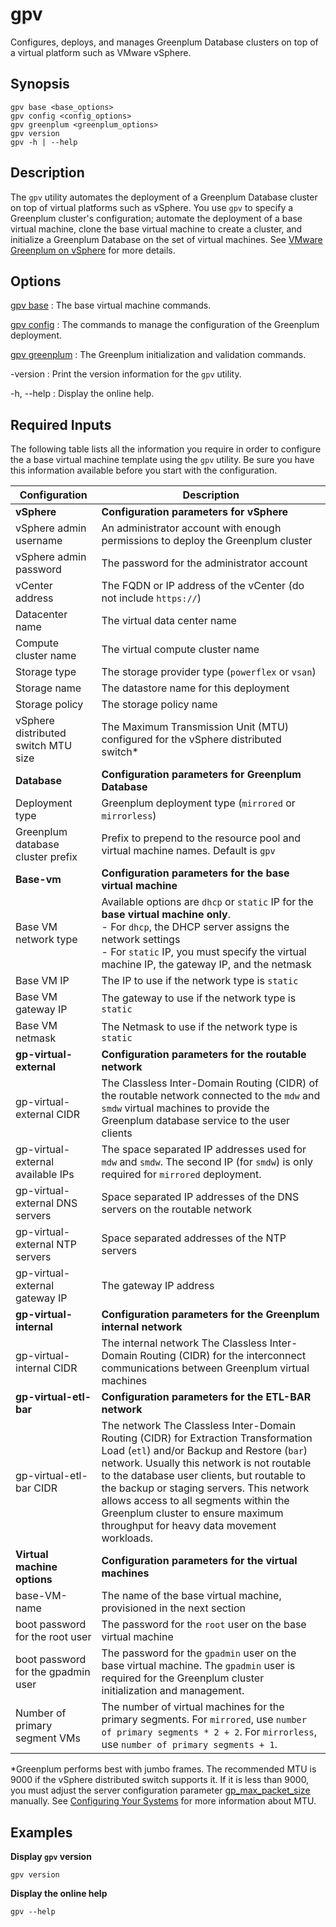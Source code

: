 # gpv 

Configures, deploys, and manages Greenplum Database clusters on top of a virtual platform such as VMware vSphere.

## <a id="section2"></a>Synopsis 

```
gpv base <base_options>
gpv config <config_options>
gpv greenplum <greenplum_options>
gpv version
gpv -h | --help
```

## <a id="section3"></a>Description 

The `gpv` utility automates the deployment of a Greenplum Database cluster on top of virtual platforms such as vSphere. You use `gpv` to specify a Greenplum cluster's configuration; automate the deployment of a base virtual machine, clone the base virtual machine to create a cluster, and initialize a Greenplum Database on the set of virtual machines. See [VMware Greenplum on vSphere](/gpvirtual/vsphere/index.html) for more details.

## <a id="section4"></a>Options

[gpv base](gpv-base.html)
:   The base virtual machine commands.

[gpv config](gpv-config.html)
:   The commands to manage the configuration of the Greenplum deployment.

[gpv greenplum](gpv-greenplum.html)
:   The Greenplum initialization and validation commands.

-version
:   Print the version information for the `gpv` utility.

-h, --help
:   Display the online help. 

## <a id="info"></a>Required Inputs

The following table lists all the information you require in order to configure the a base virtual machine template using the `gpv` utility. Be sure you have this information available before you start with the configuration.

|Configuration|Description|
|-|-| 
|**vSphere**|**Configuration parameters for vSphere**|
|vSphere admin username|An administrator account with enough permissions to deploy the Greenplum cluster|
|vSphere admin password|The password for the administrator account| 
|vCenter address|The FQDN or IP address of the vCenter (do not include `https://`)|
|Datacenter name|The virtual data center name|
|Compute cluster name|The virtual compute cluster name|
|Storage type |The storage provider type (`powerflex` or `vsan`)|
|Storage name|The datastore name for this deployment|
|Storage policy|The storage policy name|
|vSphere distributed switch MTU size|The Maximum Transmission Unit (MTU) configured for the vSphere distributed switch*|
|**Database**|**Configuration parameters for Greenplum Database**|
|Deployment type|Greenplum deployment type (`mirrored` or `mirrorless`)|
|Greenplum database cluster prefix |Prefix to prepend to the resource pool and virtual machine names. Default is `gpv`|
|**Base-vm**|**Configuration parameters for the base virtual machine**|
|Base VM network type |Available options are `dhcp` or `static` IP for the **base virtual machine only**. <br/> - For `dhcp`, the DHCP server assigns the network settings <br/> - For `static` IP, you must specify the virtual machine IP, the gateway IP, and the netmask|
|Base VM IP| The IP to use if the network type is `static`|
|Base VM gateway IP|The gateway to use if the network type is `static`|
|Base VM netmask|The Netmask to use if the network type is `static`|
|**gp-virtual-external**|**Configuration parameters for the routable network**|
|gp-virtual-external CIDR|The Classless Inter-Domain Routing (CIDR) of the routable network connected to the `mdw` and `smdw` virtual machines to provide the Greenplum database service to the user clients|
|gp-virtual-external available IPs|The space separated IP addresses used for `mdw` and `smdw`. The second IP (for `smdw`) is only required for `mirrored` deployment.|
|gp-virtual-external DNS servers|Space separated IP addresses of the DNS servers on the routable network|
|gp-virtual-external NTP servers|Space separated addresses of the NTP servers|
|gp-virtual-external gateway IP|The gateway IP address|
|**gp-virtual-internal**|**Configuration parameters for the Greenplum internal network**|
|gp-virtual-internal CIDR|The internal network The Classless Inter-Domain Routing (CIDR) for the interconnect communications between Greenplum virtual machines|
|**gp-virtual-etl-bar**|**Configuration parameters for the ETL-BAR network**|
|gp-virtual-etl-bar CIDR|The network The Classless Inter-Domain Routing (CIDR) for Extraction Transformation Load (`etl`) and/or Backup and Restore (`bar`) network. Usually this network is not routable to the database user clients, but routable to the backup or staging servers. This network allows access to all segments within the Greenplum cluster to ensure maximum throughput for heavy data movement workloads.|
|**Virtual machine options**|**Configuration parameters for the virtual machines**|
|base-VM-name|The name of the base virtual machine, provisioned in the next section|
|boot password for the root user|The password for the `root` user on the base virtual machine|
|boot password for the gpadmin user|The password for the `gpadmin` user on the base virtual machine. The `gpadmin` user is required for the Greenplum cluster initialization and management.|
|Number of primary segment VMs|The number of virtual machines for the primary segments. For `mirrored`, use `number of primary segments * 2 + 2`. For `mirrorless`, use `number of primary segments + 1`.|

*Greenplum performs best with jumbo frames. The recommended MTU is 9000 if the vSphere distributed switch supports it. If it is less than 9000, you must adjust the server configuration parameter [gp_max_packet_size](../../ref_guide/config_params/guc-list.html#gp_max_packet_size) manually. See [Configuring Your Systems](../../install_guide/prep_os.html#networking) for more information about MTU.

## <a id="exs"></a>Examples 

**Display `gpv` version**

``` 
gpv version
```

**Display the online help**

``` 
gpv --help
```

